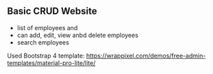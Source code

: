 ## Basic CRUD Website

- list of employees and 
- can add, edit, view anbd delete employees
- search employees

Used Bootstrap 4 template: https://wrappixel.com/demos/free-admin-templates/material-pro-lite/lite/
